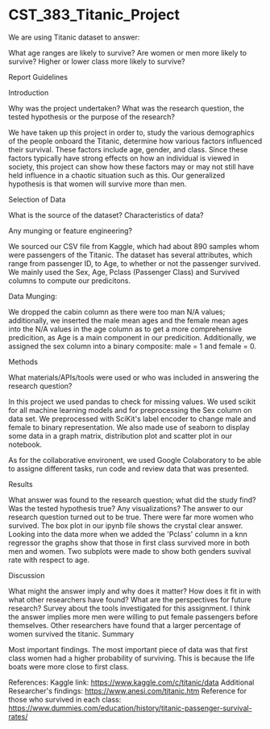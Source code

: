 # CST_383_Titanic_Project
We are using Titanic dataset to answer: 

What age ranges are likely to survive?
Are women or men more likely to survive?
Higher or lower class more likely to survive?

Report Guidelines


Introduction 

Why was the project undertaken?
What was the research question, the tested hypothesis or the purpose of the research?

We have taken up this project in order to, study the various demographics of the people onboard the Titanic, determine how various factors influenced their survival. These factors include age, gender, and class. Since these factors typically have strong effects on how an individual is viewed in society, this project can show how these factors may or may not still have held influence in a chaotic situation such as this. Our generalized hypothesis is that women will survive more than men. 


Selection of Data 

What is the source of the dataset? Characteristics of data?

Any munging or feature engineering?

We sourced our CSV file from Kaggle, which had about 890 samples whom were passengers of the Titanic. The dataset has several attributes, which range from passenger ID, to Age, to whether or not the passenger survived. We mainly used the Sex, Age, Pclass (Passenger Class) and Survived columns to compute our predicitons.

Data Munging:

We dropped the cabin column as there were too man N/A values; additionally, we inserted the male mean ages and the female mean ages into the N/A values in the age column as to get a more comprehensive predicition, as Age is a main component in our predicition. Additionally, we assigned the sex column into a binary composite: male = 1 and female = 0.



Methods 

What materials/APIs/tools were used or who was included in answering the research question?

In this project we used pandas to check for missing values. We used scikit for all machine learning models and for preprocessing the Sex column on data set. We preprocessed with SciKit's label encoder to change male and female to binary representation. We also made use of seaborn to display some data in a graph matrix, distribution plot and scatter plot in our notebook.

As for the collaborative environent, we used Google Colaboratory to be able to assigne different tasks, run code and review data that was presented.

Results 

What answer was found to the research question; what did the study find? Was the tested hypothesis true? Any visualizations?
The answer to our research question turned out to be true. There were far more women who survived. The box plot in our ipynb file shows the crystal clear answer. Looking into the data more when we added the 'Pclass' column in a knn regressor the graphs show that those in first class survived more in both men and women. Two subplots were made to show both genders suvival rate with respect to age. 

Discussion 

What might the answer imply and why does it matter? How does it fit in with what other researchers have found? What are the perspectives for future research? Survey about the tools investigated for this assignment.
I think the answer implies more men were willing to put female passengers before themselves. Other researchers have found that a larger percentage of women survived the titanic.
Summary

Most important findings.
The most important piece of data was that first class women had a higher probability of surviving. This is because the life boats were more close to first class.

References: 
Kaggle link: https://www.kaggle.com/c/titanic/data
Additional Researcher's findings: https://www.anesi.com/titanic.htm
Reference for those who survived in each class: https://www.dummies.com/education/history/titanic-passenger-survival-rates/

